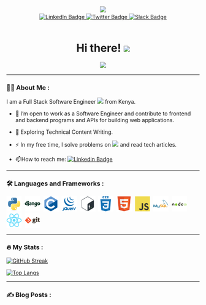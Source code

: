 <div id="header" align="center">
  <img src="https://media.giphy.com/media/M9gbBd9nbDrOTu1Mqx/giphy.gif" width="100"/>
</div>

<div id="badges" align="center">
  <a href="https://www.linkedin.com/in/japheth-namukuru-26a631194">
    <img src="https://img.shields.io/badge/LinkedIn-blue?style=for-the-badge&logo=linkedin&logoColor=white" alt="LinkedIn Badge"/>
  </a>
  <a href="https://twitter.com/JaphethNamukuru?t=fT7MZYHhMbOUzarNXlK_4w&s=09">
    <img src="https://img.shields.io/badge/Twitter-blue?style=for-the-badge&logo=twitter&logoColor=white" alt="Twitter Badge"/>
  </a>
  <a href="https://dscmasenouniversity.slack.com/archives/C01GX9ZVD8T/p1608008376000200">
    <img src="https://img.shields.io/badge/Slack-darkmagenta?style=for-the-badge&logo=slack&logoColor=blue" alt="Slack Badge"/>
  </a>
</div>
<div id="counter" align="center">
<img src="https://komarev.com/ghpvc/?username=Namukuru254&style=flat-square&color=blue" alt=""/>
  <h1>
  Hi there!
  <img src="https://media.giphy.com/media/hvRJCLFzcasrR4ia7z/giphy.gif" width="30px"/>
</h1>
</div>
<div align="center">
  <img src="https://raw.githubusercontent.com/MicaelliMedeiros/micaellimedeiros/master/image/computer-illustration.png" width="" height=""/>
</div>

---

### :man_technologist: About Me :
I am a Full Stack Software Engineer <img src="https://media.giphy.com/media/WUlplcMpOCEmTGBtBW/giphy.gif" width="30"> from Kenya.
- :telescope: I’m open to work as a Software Engineer and contribute to frontend and backend programs and APIs for building web applications.

- :seedling: Exploring Technical Content Writing.

- :zap: In my free time, I solve problems on [<IMG src="https://img.shields.io/badge/Codewars-white?style=for-the-badge&logo=codewars&logoColor=orange"/>](https://www.google.com/url?sa=t&source=web&rct=j&url=https://www.codewars.com/&ved=2ahUKEwimpKzut4_5AhWNw4UKHWiTCM8QFnoECAsQAQ&usg=AOvVaw3dk_cBsaivKzOmQjAUXBGD) and read tech articles.

- :mailbox:How to reach me: [![Linkedin Badge](https://img.shields.io/badge/-LinkedIn-blue?style=flat&logo=Linkedin&logoColor=white)](https://www.linkedin.com/in/japheth-namukuru-26a631194)

---

### :hammer_and_wrench: Languages and Frameworks :
<div>
  <img src="https://github.com/devicons/devicon/blob/master/icons/python/python-original.svg" title="Python" alt="Python" width="40" height="40"/>&nbsp;
  <img src="https://github.com/devicons/devicon/blob/master/icons/django/django-plain-wordmark.svg" title="Django" alt="Django t" width="40" height="40"/>&nbsp;
  <img src="https://github.com/devicons/devicon/blob/master/icons/c/c-original.svg" title="C" alt="C" width="40" height="40"/>&nbsp;
  <img src="https://github.com/devicons/devicon/blob/master/icons/jquery/jquery-plain-wordmark.svg" title="jQuery" alt="jQuery" width="40" height="40"/>&nbsp;
  <img src="https://github.com/devicons/devicon/blob/master/icons/bash/bash-original.svg" title="bash" alt="bash" width="40" height="40"/>&nbsp;
  <img src="https://github.com/devicons/devicon/blob/master/icons/css3/css3-plain-wordmark.svg"  title="CSS3" alt="CSS" width="40" height="40"/>&nbsp;
  <img src="https://github.com/devicons/devicon/blob/master/icons/html5/html5-original.svg" title="HTML5" alt="HTML" width="40" height="40"/>&nbsp;
  <img src="https://github.com/devicons/devicon/blob/master/icons/javascript/javascript-original.svg" title="JavaScript" alt="JavaScript" width="40" height="40"/>&nbsp;
  <img src="https://github.com/devicons/devicon/blob/master/icons/mysql/mysql-original-wordmark.svg" title="MySQL"  alt="MySQL" width="40" height="40"/>&nbsp;
  <img src="https://github.com/devicons/devicon/blob/master/icons/nodejs/nodejs-original-wordmark.svg" title="NodeJS" alt="NodeJS" width="40" height="40"/>&nbsp;
  <img src="https://github.com/devicons/devicon/blob/master/icons/react/react-original.svg" title="React" alt="React" width="40" height="40"/>&nbsp;
  <img src="https://github.com/devicons/devicon/blob/master/icons/git/git-original-wordmark.svg" title="Git" **alt="Git" width="40" height="40"/>
</div>

---

### :fire: My Stats :

[![GitHub Streak](http://github-readme-streak-stats.herokuapp.com?user=Namukuru254&theme=dark&background=000000)](https://git.io/streak-stats)

[![Top Langs](https://github-readme-stats.vercel.app/api/top-langs/?username=Namukuru254&layout=compact&theme=vision-friendly-dark)](https://github.com/anuraghazra/github-readme-stats)

---

### :writing_hand: Blog Posts :

<!-- BLOG-POST-LIST:START -->
<!-- BLOG-POST-LIST:END -->
<!--
### Hi there 👋
**Namukuru254/Namukuru254** is a ✨ _special_ ✨ repository because its `README.md` (this file) appears on your GitHub profile.

Here are some ideas to get you started:

- 🔭 I’m currently working on C projects...
- 🌱 I’m currently learning software engeneering at ALX...
- 👯 I’m looking to collaborate on any project...
- 🤔 I’m looking for help with software engineering resources...
- 💬 Ask me about C programming...
- 📫 How to reach me: ...
- 😄 Pronouns: ...
- ⚡ Fun fact: ...
-->
